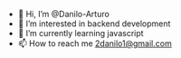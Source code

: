 - 👋 Hi, I’m @Danilo-Arturo
- 👀 I’m interested in backend development
- 🌱 I’m currently learning javascript
- 📫 How to reach me 2danilo1@gmail.com

<!---
Danilo-Arturo/Danilo-Arturo is a ✨ special ✨ repository because its `README.md` (this file) appears on your GitHub profile.
You can click the Preview link to take a look at your changes.
--->
